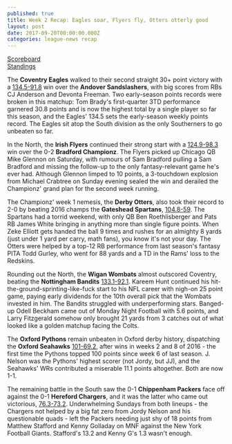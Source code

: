 ```yaml
---
published: true
title: Week 2 Recap: Eagles soar, Flyers fly, Otters otterly good
layout: post
date: 2017-09-20T00:00:00.000Z
categories: league-news recap
---
```


[Scoreboard](http://games.espn.com/ffl/scoreboard?leagueId=7168&scoringPeriodId=2&seasonId=2017)  
[Standings](http://games.espn.com/ffl/standings?leagueId=7168&seasonId=2017)

The **Coventry Eagles** walked to their second straight 30+ point victory with a [134.5-91.8](http://games.espn.com/ffl/boxscorequick?leagueId=7168&teamId=11&scoringPeriodId=2&seasonId=2017&view=scoringperiod&version=quick) win over the **Andover Sandslashers**, with big scores from RBs CJ Anderson and Devonta Freeman. Two early-season points records were broken in this matchup: Tom Brady's first-quarter 3TD performance garnered 30.8 points and is now the highest total by a single player so far this season, and the Eagles' 134.5 sets the early-season weekly points record. The Eagles sit atop the South division as the only Southerners to go unbeaten so far. 

In the North, the **Irish Flyers** continued their strong start with a [124.9-98.3](http://games.espn.com/ffl/boxscorequick?leagueId=7168&teamId=5&scoringPeriodId=2&seasonId=2017&view=scoringperiod&version=quick) win over the 0-2 **Bradford Championz**. The Flyers picked up Chicago QB Mike Glennon on Saturday, with rumours of Sam Bradford pulling a Sam Bradford and missing the follow-up to the only fantasy-relevant game he's ever had. Although Glennon limped to 10 points, a 3-touchdown explosion from Michael Crabtree on Sunday evening sealed the win and derailed the Championz' grand plan for the second week running.

The Championz' week 1 nemesis, the **Derby Otters**, also took their record to 2-0 by beating 2016 champs the **Gateshead Spartans**, [104.8-59](http://games.espn.com/ffl/boxscorequick?leagueId=7168&teamId=7&scoringPeriodId=2&seasonId=2017&view=scoringperiod&version=quick). The Spartans had a torrid weekend, with only QB Ben Roethlisberger and Pats RB James White bringing in anything more than single figure points. When Zeke Elliott gets handed the ball 9 times and rushes for an almighty 8 yards (just under 1 yard per carry, math fans), you know it's not your day. The Otters were helped by a top-12 RB performance from last season's fantasy PITA Todd Gurley, who went for 88 yards and a TD in the Rams' loss to the Redskins.

Rounding out the North, the **Wigan Wombats** almost outscored Coventry, beating the **Nottingham Bandits** [133.1-92.1](http://games.espn.com/ffl/boxscorequick?leagueId=7168&teamId=6&scoringPeriodId=2&seasonId=2017&view=scoringperiod&version=quick). Kareem Hunt continued his hit-the-ground-sprinting-like-fuck start to his NFL career with nigh-on 25 point game, paying early dividends for the 10th overall pick that the Wombats invested in him. The Bandits struggled with underperforming stars. Banged-up Odell Beckham came out of Monday Night Football with 5.6 points, and Larry Fitzgerald somehow only brought 21 yards from 3 catches out of what looked like a golden matchup facing the Colts.

The **Oxford Pythons** remain unbeaten in Oxford derby history, dispatching the **Oxford Seahawks** [101-69.2](http://games.espn.com/ffl/boxscorequick?leagueId=7168&teamId=1&scoringPeriodId=2&seasonId=2017&view=scoringperiod&version=quick), after wins in weeks 2 and 8 of 2016 - the first time the Pythons topped 100 points since week 6 of last season. J. Nelson was the Pythons' highest scorer (not Jordy, but JJ), and the Seahawks' WRs contributed a miserable 11.1 points altogether. Both are now 1-1.

The remaining battle in the South saw the 0-1 **Chippenham Packers** face off against the 0-1 **Hereford Chargers**, and it was the latter who came out victorious, [76.3-73.2](http://games.espn.com/ffl/boxscorequick?leagueId=7168&teamId=12&scoringPeriodId=2&seasonId=2017&view=scoringperiod&version=quick). Underwhelming Sundays from both lineups - the Chargers not helped by a big fat zero from Jordy Nelson and his questionable quads - left the Packers needing just shy of 18 points from Matthew Stafford and Kenny Golladay on MNF against the New York Football Giants. Stafford's 13.2 and Kenny G's 1.3 wasn't enough.
